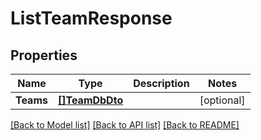# ListTeamResponse

## Properties

Name | Type | Description | Notes
------------ | ------------- | ------------- | -------------
**Teams** | [**[]TeamDbDto**](TeamDbDto.md) |  | [optional] 

[[Back to Model list]](../README.md#documentation-for-models) [[Back to API list]](../README.md#documentation-for-api-endpoints) [[Back to README]](../README.md)



